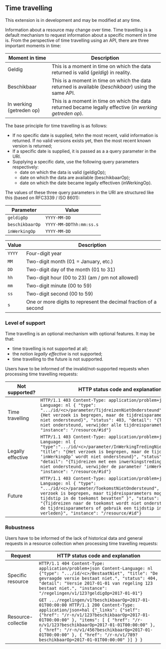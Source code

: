 ## Time travelling

<p class='warning'>This extension is in development and may be modified at any time.</p>

Information about a resource may change over time. Time travelling is a default mechanism to request information about a specific moment in time is. From the perspective of time travelling using an API, there are three important moments in time:

|Moment in time|Description|
|-|-|
|Geldig|This is a moment in time on which the data returned is valid (*geldig*) in reality.|
|Beschikbaar|This is a moment in time on which the data returned is available (*beschikbaar*) using the same API.|
|In werking (getreden op)|This is a moment in time on which the data returned became legally effective (*in werking getreden op*).|

The base principle for time travelling is as follows:

* If no specific date is supplied, tehn the most recent, valid information is returned. If no valid versions exists yet, then the most recent known version is returned;
* If a specific date is supplied, it is passed as a a query parameter in the URI.
* Supplying a specific date, use the following query parameters respectively:
  * date on which the data is valid (geldigOp);
  * date on which the data are available (beschikbaarOp);
  * date on which the date became legally effectiven (inWerkingOp).

The values of these three query parameters in the URI are structured like this (based on RFC3339 / ISO 8601):

|Parameter|Value|
|-|-|
|`geldigOp`|`YYYY-MM-DD`|
|`beschikbaarOp`|`YYYY-MM-DDThh:mm:ss.s`|
|`inWerkingOp`|`YYYY-MM-DD`|

|Value|Description|
|-|-|
|`YYYY`|Four-digit year|
|`MM`|Two-digit month (01 = January, etc.)|
|`DD`|Two-digit day of the month (01 to 31)|
|`hh`|Two-digit hour (00 to 23) (am / pm not allowed)|
|`mm`|Two-digit minute (00 to 59)|
|`ss`|Two-digit second (00 to 59)|
|`s`|One or more digits to represent the decimal fraction of a second|

### Level of support

Time travelling is an optional mechanism with optional features. It may be that:

- time travelling is not supported at all;
- the notion *legally effective* is not supported;
- time travelling to the future is not supported.

Users have to be informed of the invalid/not-supported requests when processing time travelling requests:

|Not supported?|HTTP status code and explanation|
|-|-|
|Time travelling|`HTTP/1.1 403 Content-Type: application/problem+json Content-Language: nl { "type": ".../id/<c>/parameter/TijdreizenNietOndersteund", "title": "{Het verzoek is begrepen, maar de tijdreisparameters worden niet ondersteund}", "status": 403, "detail": "{Tijdreizen wordt niet ondersteund, verwijder alle tijdreisparameters}", "instance": "/resource/#id"}`|
|Legally effective|`HTTP/1.1 403 Content-Type: application/problem+json Content-Language: nl { "type":".../id/<c>/parameter/InWerkingTredingNietOndersteund’", "title": "{Het verzoek is begrepen, maar de tijdreisparameter ‘inWerkingOp’ wordt niet ondersteund}", "status": 403, "detail": "{Tijdreizen met een inwerkingstredingsmoment wordt niet ondersteund, verwijder de parameter ‘inWerkingOp’}", "instance": "/resource/#id"}`|
|Future|`HTTP/1.1 403 Content-Type: application/problem+json Content-Language: nl { "type": ".../id/<c>/parameter/ToekomstNietOndersteund", "title": "{Het verzoek is begrepen, maar tijdreisparameters mogen geen tijdstip in de toekomst bevatten” }", "status": 403, "detail": "{Tijdreizen naar de toekomst wordt niet ondersteund, verwijder de tijdreisparameters of gebruik een tijdstip in het verleden}", "instance": "/resource/#id"}`|

### Robustness

Users have to be informed of the lack of historical data and general requests in a resource collection when processing time travelling requests:

|Request|HTTP status code and explanation|
|-|-|
|Specific resource|`HTTP/1.1 404 Content-Type: application/problem+json Content-Language: nl {"type": ".../id/<c>/BestaatNiet", "title": "De gevraagde versie bestaat niet.", "status": 404, "detail": "Versie 2017-01-01 van regeling 123 bestaat niet.", "instance": "/regelingen/v1/123?geldigOp=2017-01-01"}`|
|Resource-collectie|`GET .../regelingen/v1?beschikbaarOp=2017-01-01T00:00:00 HTTP/1.1 200 Content-Type: application/json+hal {"_links": {"self": {"href": "/r-n/v1/123?beschikbaarOp=2017-01-01T00:00:00" }, "items": [ { "href": "/r-n/v1/123?beschikbaarOp=2017-01-01T00:00:00" }, { "href": "/r-n/v1/456?beschikbaarOp=2017-01-01T00:00:00" }, { "href": "/r-n/v1/789?beschikbaarOp=2017-01-01T00:00:00" }] } }`|